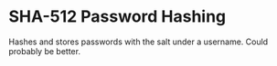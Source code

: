 # SHA-512 Password Hashing
Hashes and stores passwords with the salt under a username. Could probably be better.